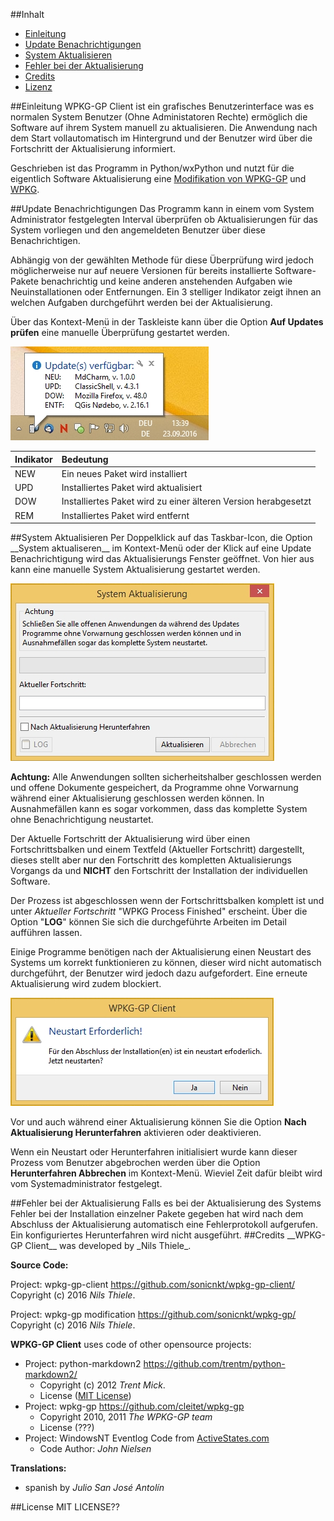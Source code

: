 ##Inhalt
- [Einleitung](#introduction)
- [Update Benachrichtigungen](#updates)
- [System Aktualisieren](#upgrade)
- [Fehler bei der Aktualisierung](#error)
- [Credits](#credits)
- [Lizenz](#license)

<a name="introduction">
##Einleitung
WPKG-GP Client ist ein grafisches Benutzerinterface was es normalen System Benutzer (Ohne Administatoren Rechte)
ermöglich die Software auf ihrem System manuell zu aktualisieren. Die Anwendung nach dem Start vollautomatisch
im Hintergrund und der Benutzer wird über die Fortschritt der Aktualisierung informiert.

Geschrieben ist das Programm in Python/wxPython und nutzt für die eigentlich Software Aktualisierung eine [Modifikation 
von WPKG-GP](https://github.com/sonicnkt/wpkg-gp/) und [WPKG](https://wpkg.org/).

<a name="updates">
##Update Benachrichtigungen
Das Programm kann in einem vom System Administrator festgelegten Interval überprüfen ob Aktualisierungen für das System 
vorliegen und den angemeldeten Benutzer über diese Benachrichtigen.

Abhängig von der gewählten Methode für diese Überprüfung wird jedoch möglicherweise nur auf neuere Versionen für bereits 
installierte Software-Pakete benachrichtig und keine anderen anstehenden Aufgaben wie Neuinstallationen oder Entfernungen.
Ein 3 stelliger Indikator zeigt ihnen an welchen Aufgaben durchgeführt werden bei der Aktualisierung.

Über das Kontext-Menü in der Taskleiste kann über die Option __Auf Updates prüfen__ eine manuelle Überprüfung gestartet 
werden.

![Update Benachrichtigung](help\help_de_01.jpg)

|Indikator|Bedeutung|
|---------|:---------|
|NEW      |Ein neues Paket wird installiert|
|UPD      |Installiertes Paket wird aktualisiert|
|DOW      |Installiertes Paket wird zu einer älteren Version herabgesetzt|
|REM      |Installiertes Paket wird entfernt|

<a name="upgrade">
##System Aktualisieren
Per Doppelklick auf das Taskbar-Icon, die Option __System aktualiseren__ im Kontext-Menü oder der Klick auf eine Update
Benachrichtigung wird das Aktualisierungs Fenster geöffnet. Von hier aus kann eine manuelle System Aktualisierung
gestartet werden.

![System Aktualisierung](help\help_de_02.jpg)

__Achtung:__
Alle Anwendungen sollten sicherheitshalber geschlossen werden und offene Dokumente gespeichert, da Programme ohne Vorwarnung 
während einer Aktualisierung geschlossen werden können. In Ausnahmefällen kann es sogar vorkommen, dass das komplette 
System ohne Benachrichtigung neustartet.

Der Aktuelle Fortschritt der Aktualisierung wird über einen Fortschrittsbalken und einem Textfeld (Aktueller Fortschritt) dargestellt, dieses stellt 
aber nur den Fortschritt des kompletten Aktualisierungs Vorgangs da und __NICHT__ den Fortschritt der Installation der individuellen Software.

Der Prozess ist abgeschlossen wenn der Fortschrittsbalken komplett ist und unter _Aktueller Fortschritt_ "WPKG Process Finished" erscheint.
Über die Option "__LOG__" können Sie sich die durchgeführte Arbeiten im Detail aufführen lassen. 

Einige Programme benötigen nach der Aktualisierung einen Neustart des Systems um korrekt funktionieren zu können, dieser 
wird nicht automatisch durchgeführt, der Benutzer wird jedoch dazu aufgefordert. Eine erneute Aktualisierung wird zudem 
blockiert.

![Neustart Erforderlich](help\help_de_03.jpg)

Vor und auch während einer Aktualisierung können Sie die Option __Nach Aktualisierung Herunterfahren__ aktivieren oder 
deaktivieren.

Wenn ein Neustart oder Herunterfahren initialisiert wurde kann dieser Prozess vom Benutzer abgebrochen werden über die 
Option __Herunterfahren Abbrechen__ im Kontext-Menü. Wieviel Zeit dafür bleibt wird vom Systemadministrator festgelegt.

<a name="error">
##Fehler bei der Aktualisierung
Falls es bei der Aktualisierung des Systems Fehler bei der Installation einzelner Pakete gegeben hat wird nach dem Abschluss der Aktualisierung
automatisch eine Fehlerprotokoll aufgerufen. Ein konfiguriertes Herunterfahren wird nicht ausgeführt.

<a name="credits">
##Credits
__WPKG-GP Client__ was developed by _Nils Thiele_.

__Source Code:__

Project: wpkg-gp-client <https://github.com/sonicnkt/wpkg-gp-client/><br/>
Copyright (c) 2016 _Nils Thiele_.

Project: wpkg-gp modification <https://github.com/sonicnkt/wpkg-gp/><br/>
Copyright (c) 2016 _Nils Thiele_.

__WPKG-GP Client__ uses code of other opensource projects:

- Project: python-markdown2 <https://github.com/trentm/python-markdown2/>
    - Copyright (c) 2012 _Trent Mick_.
    - License ([MIT License](https://github.com/trentm/python-markdown2/blob/master/LICENSE.txt))
- Project: wpkg-gp <https://github.com/cleitet/wpkg-gp>
    - Copyright 2010, 2011 _The WPKG-GP team_
    - License (???)
- Project: WindowsNT Eventlog Code from [ActiveStates.com](http://docs.activestate.com/activepython/3.3/pywin32/Windows_NT_Eventlog.html)
    - Code Author: _John Nielsen_


__Translations:__

- spanish by _Julio San José Antolín_

<a name="license">
##License
MIT LICENSE??